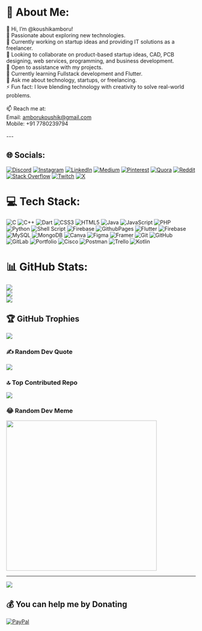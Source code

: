 # 💫 About Me:
👋 Hi, I’m @koushikamboru!<br>👀 Passionate about exploring new technologies.<br>🔭 Currently working on startup ideas and providing IT solutions as a freelancer.<br>👯 Looking to collaborate on product-based startup ideas, CAD, PCB designing, web services, programming, and business development.<br>🤝 Open to assistance with my projects.<br>🌱 Currently learning Fullstack development and Flutter.<br>💬 Ask me about technology, startups, or freelancing.<br>⚡ Fun fact: I love blending technology with creativity to solve real-world problems.<br><br>📫 Reach me at:<br>Email: amborukoushik@gmail.com<br>Mobile: +91 7780239794<br><br>---


## 🌐 Socials:
[![Discord](https://img.shields.io/badge/Discord-%237289DA.svg?logo=discord&logoColor=white)](https://discord.gg/koushik_amboru) [![Instagram](https://img.shields.io/badge/Instagram-%23E4405F.svg?logo=Instagram&logoColor=white)](https://instagram.com/koushik_amboru) [![LinkedIn](https://img.shields.io/badge/LinkedIn-%230077B5.svg?logo=linkedin&logoColor=white)](https://linkedin.com/in/koushik-amboru) [![Medium](https://img.shields.io/badge/Medium-12100E?logo=medium&logoColor=white)](https://medium.com/@koushikamboru) [![Pinterest](https://img.shields.io/badge/Pinterest-%23E60023.svg?logo=Pinterest&logoColor=white)](https://pinterest.com/KoushikAmboru) [![Quora](https://img.shields.io/badge/Quora-%23B92B27.svg?logo=Quora&logoColor=white)](https://quora.com/profile/Koushik-Amboru) [![Reddit](https://img.shields.io/badge/Reddit-%23FF4500.svg?logo=Reddit&logoColor=white)](https://reddit.com/user/Loose-Anywhere3516) [![Stack Overflow](https://img.shields.io/badge/-Stackoverflow-FE7A16?logo=stack-overflow&logoColor=white)](https://stackoverflow.com/users/21439189/koushik) [![Twitch](https://img.shields.io/badge/Twitch-%239146FF.svg?logo=Twitch&logoColor=white)](https://twitch.tv/koushik_amboru) [![X](https://img.shields.io/badge/X-black.svg?logo=X&logoColor=white)](https://x.com/koushik_amboru) 

# 💻 Tech Stack:
![C](https://img.shields.io/badge/c-%2300599C.svg?style=for-the-badge&logo=c&logoColor=white) ![C++](https://img.shields.io/badge/c++-%2300599C.svg?style=for-the-badge&logo=c%2B%2B&logoColor=white) ![Dart](https://img.shields.io/badge/dart-%230175C2.svg?style=for-the-badge&logo=dart&logoColor=white) ![CSS3](https://img.shields.io/badge/css3-%231572B6.svg?style=for-the-badge&logo=css3&logoColor=white) ![HTML5](https://img.shields.io/badge/html5-%23E34F26.svg?style=for-the-badge&logo=html5&logoColor=white) ![Java](https://img.shields.io/badge/java-%23ED8B00.svg?style=for-the-badge&logo=openjdk&logoColor=white) ![JavaScript](https://img.shields.io/badge/javascript-%23323330.svg?style=for-the-badge&logo=javascript&logoColor=%23F7DF1E) ![PHP](https://img.shields.io/badge/php-%23777BB4.svg?style=for-the-badge&logo=php&logoColor=white) ![Python](https://img.shields.io/badge/python-3670A0?style=for-the-badge&logo=python&logoColor=ffdd54) ![Shell Script](https://img.shields.io/badge/shell_script-%23121011.svg?style=for-the-badge&logo=gnu-bash&logoColor=white) ![Firebase](https://img.shields.io/badge/firebase-%23039BE5.svg?style=for-the-badge&logo=firebase) ![GithubPages](https://img.shields.io/badge/github%20pages-121013?style=for-the-badge&logo=github&logoColor=white) ![Flutter](https://img.shields.io/badge/Flutter-%2302569B.svg?style=for-the-badge&logo=Flutter&logoColor=white) ![Firebase](https://img.shields.io/badge/firebase-a08021?style=for-the-badge&logo=firebase&logoColor=ffcd34) ![MySQL](https://img.shields.io/badge/mysql-4479A1.svg?style=for-the-badge&logo=mysql&logoColor=white) ![MongoDB](https://img.shields.io/badge/MongoDB-%234ea94b.svg?style=for-the-badge&logo=mongodb&logoColor=white) ![Canva](https://img.shields.io/badge/Canva-%2300C4CC.svg?style=for-the-badge&logo=Canva&logoColor=white) ![Figma](https://img.shields.io/badge/figma-%23F24E1E.svg?style=for-the-badge&logo=figma&logoColor=white) ![Framer](https://img.shields.io/badge/Framer-black?style=for-the-badge&logo=framer&logoColor=blue) ![Git](https://img.shields.io/badge/git-%23F05033.svg?style=for-the-badge&logo=git&logoColor=white) ![GitHub](https://img.shields.io/badge/github-%23121011.svg?style=for-the-badge&logo=github&logoColor=white) ![GitLab](https://img.shields.io/badge/gitlab-%23181717.svg?style=for-the-badge&logo=gitlab&logoColor=white) ![Portfolio](https://img.shields.io/badge/Portfolio-%23000000.svg?style=for-the-badge&logo=firefox&logoColor=#FF7139) ![Cisco](https://img.shields.io/badge/cisco-%23049fd9.svg?style=for-the-badge&logo=cisco&logoColor=black) ![Postman](https://img.shields.io/badge/Postman-FF6C37?style=for-the-badge&logo=postman&logoColor=white) ![Trello](https://img.shields.io/badge/Trello-%23026AA7.svg?style=for-the-badge&logo=Trello&logoColor=white) ![Kotlin](https://img.shields.io/badge/kotlin-%237F52FF.svg?style=for-the-badge&logo=kotlin&logoColor=white)
# 📊 GitHub Stats:
![](https://github-readme-stats.vercel.app/api?username=koushikamboru&theme=vue-dark&hide_border=false&include_all_commits=true&count_private=true)<br/>
![](https://github-readme-streak-stats.herokuapp.com/?user=koushikamboru&theme=vue-dark&hide_border=false)<br/>
![](https://github-readme-stats.vercel.app/api/top-langs/?username=koushikamboru&theme=vue-dark&hide_border=false&include_all_commits=true&count_private=true&layout=compact)

## 🏆 GitHub Trophies
![](https://github-profile-trophy.vercel.app/?username=koushikamboru&theme=shadow_green&no-frame=true&no-bg=true&margin-w=4)

### ✍️ Random Dev Quote
![](https://quotes-github-readme.vercel.app/api?type=horizontal&theme=merko)

### 🔝 Top Contributed Repo
![](https://github-contributor-stats.vercel.app/api?username=koushikamboru&limit=5&theme=vue-dark&combine_all_yearly_contributions=true)

### 😂 Random Dev Meme
<img src='https://memer-new.vercel.app/' style="height: 400px;"/>

---
[![](https://visitcount.itsvg.in/api?id=koushikamboru&icon=10&color=13)](https://visitcount.itsvg.in)

  ## 💰 You can help me by Donating
  [![PayPal](https://img.shields.io/badge/PayPal-00457C?style=for-the-badge&logo=paypal&logoColor=white)](https://paypal.me/KoushikA23) 

  
<!-- Proudly created with GPRM ( https://gprm.itsvg.in ) -->
